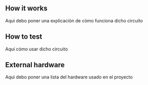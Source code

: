 <!---

This file is used to generate your project datasheet. Please fill in the information below and delete any unused
sections.

You can also include images in this folder and reference them in the markdown. Each image must be less than
512 kb in size, and the combined size of all images must be less than 1 MB.
-->

## How it works

Aquì debo poner una explicaciòn de còmo funciona dicho circuito

## How to test

Aquí cómo usar dicho circuito

## External hardware

Aquì debo poner una lista del hardware usado en el proyecto
